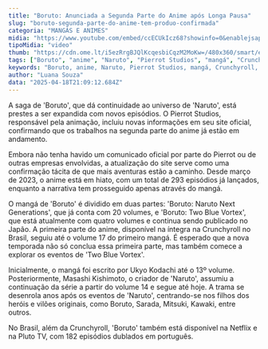 ```yaml
---
title: "Boruto: Anunciada a Segunda Parte do Anime após Longa Pausa"
slug: "boruto-segunda-parte-do-anime-tem-produo-confirmada"
categoria: "MANGÁS E ANIMES"
midia: "https://www.youtube.com/embed/ccECUkIcz68?showinfo=0&enablejsapi=1"
tipoMidia: "video"
thumb: "https://cdn.ome.lt/i5ezRrgBJQlKcqesbiCqzM2MoKw=/480x360/smart/extras/conteudos/01_QRidmJy.jpg"
tags: ["Boruto", "anime", "Naruto", "Pierrot Studios", "mangá", "Crunchyroll", "Netflix", "Pluto TV"]
keywords: "Boruto, anime, Naruto, Pierrot Studios, mangá, Crunchyroll, Netflix, Pluto TV"
author: "Luana Souza"
data: "2025-04-18T21:09:12.684Z"
---
```


A saga de 'Boruto', que dá continuidade ao universo de 'Naruto', está prestes a ser expandida com novos episódios. O Pierrot Studios, responsável pela animação, incluiu novas informações em seu site oficial, confirmando que os trabalhos na segunda parte do anime já estão em andamento.

Embora não tenha havido um comunicado oficial por parte do Pierrot ou de outras empresas envolvidas, a atualização do site serve como uma confirmação tácita de que mais aventuras estão a caminho. Desde março de 2023, o anime está em hiato, com um total de 293 episódios já lançados, enquanto a narrativa tem prosseguido apenas através do mangá.

O mangá de 'Boruto' é dividido em duas partes: 'Boruto: Naruto Next Generations', que já conta com 20 volumes, e 'Boruto: Two Blue Vortex', que está atualmente com quatro volumes e continua sendo publicado no Japão. A primeira parte do anime, disponível na íntegra na Crunchyroll no Brasil, seguiu até o volume 17 do primeiro mangá. É esperado que a nova temporada não só conclua essa primeira parte, mas também comece a explorar os eventos de 'Two Blue Vortex'.

Inicialmente, o mangá foi escrito por Ukyo Kodachi até o 13º volume. Posteriormente, Masashi Kishimoto, o criador de 'Naruto', assumiu a continuação da série a partir do volume 14 e segue até hoje. A trama se desenrola anos após os eventos de 'Naruto', centrando-se nos filhos dos heróis e vilões originais, como Boruto, Sarada, Mitsuki, Kawaki, entre outros.

No Brasil, além da Crunchyroll, 'Boruto' também está disponível na Netflix e na Pluto TV, com 182 episódios dublados em português.